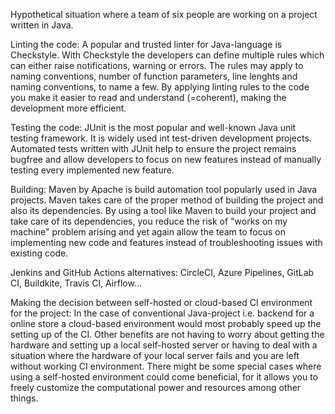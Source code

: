 Hypothetical situation where a team of six people are working on a project written in Java.

Linting the code: 
A popular and trusted linter for Java-language is Checkstyle. With Checkstyle the developers can define multiple rules which can either raise notifications, warning or errors. The rules may apply to naming conventions, number of function parameters, line lenghts and naming conventions, to name a few. By applying linting rules to the code you make it easier to read and understand (=coherent), making the development more efficient.

Testing the code:
JUnit is the most popular and well-known Java unit testing framework. It is widely used int test-driven development projects. Automated tests written with JUnit help to ensure the project remains bugfree and allow developers to focus on new features instead of manually testing every implemented new feature.

Building:
Maven by Apache is build automation tool popularly used in Java projects. Maven takes care of the proper method of building the project and also its dependencies. By using a tool like Maven to build your project and take care of its dependencies, you reduce the risk of "works on my machine" problem arising and yet again allow the team to focus on implementing new code and features instead of troubleshooting issues with existing code.

Jenkins and GitHub Actions alternatives:
CircleCI, Azure Pipelines, GitLab CI, Buildkite, Travis CI, Airflow...

Making the decision between self-hosted or cloud-based CI environment for the project:
In the case of conventional Java-project i.e. backend for a online store a cloud-based environment would most probably speed up the setting up of the CI. Other benefits are not having to worry about getting the hardware and setting up a local self-hosted server or having to deal with a situation where the hardware of your local server fails and you are left without working CI environment.
There might be some special cases where using a self-hosted environment could come beneficial, for it allows you to freely customize the computational power and resources among other things.

